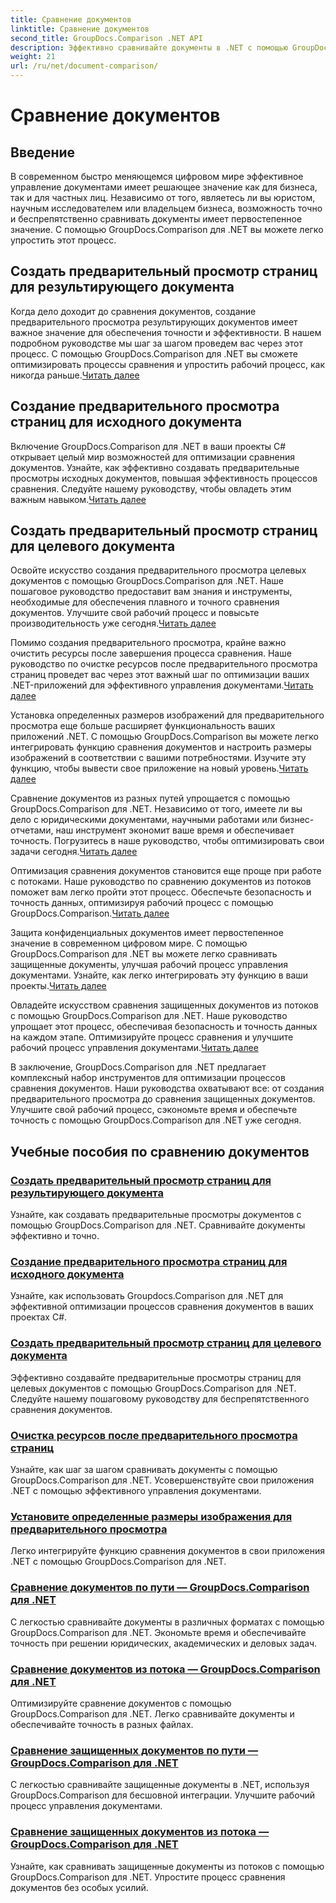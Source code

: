 ```yaml
---
title: Сравнение документов
linktitle: Сравнение документов
second_title: GroupDocs.Comparison .NET API
description: Эффективно сравнивайте документы в .NET с помощью GroupDocs.Comparison. Оптимизируйте управление документами, улучшите рабочий процесс и обеспечьте точность. Узнать больше!
weight: 21
url: /ru/net/document-comparison/
---
```


# Сравнение документов

## Введение

В современном быстро меняющемся цифровом мире эффективное управление документами имеет решающее значение как для бизнеса, так и для частных лиц. Независимо от того, являетесь ли вы юристом, научным исследователем или владельцем бизнеса, возможность точно и беспрепятственно сравнивать документы имеет первостепенное значение. С помощью GroupDocs.Comparison для .NET вы можете легко упростить этот процесс.

## Создать предварительный просмотр страниц для результирующего документа

 Когда дело доходит до сравнения документов, создание предварительного просмотра результирующих документов имеет важное значение для обеспечения точности и эффективности. В нашем подробном руководстве мы шаг за шагом проведем вас через этот процесс. С помощью GroupDocs.Comparison для .NET вы сможете оптимизировать процессы сравнения и упростить рабочий процесс, как никогда раньше.[Читать далее](./generate-page-previews-resultant-document/)

## Создание предварительного просмотра страниц для исходного документа

Включение GroupDocs.Comparison для .NET в ваши проекты C# открывает целый мир возможностей для оптимизации сравнения документов. Узнайте, как эффективно создавать предварительные просмотры исходных документов, повышая эффективность процессов сравнения. Следуйте нашему руководству, чтобы овладеть этим важным навыком.[Читать далее](./generate-page-previews-source-document/)

## Создать предварительный просмотр страниц для целевого документа

 Освойте искусство создания предварительного просмотра целевых документов с помощью GroupDocs.Comparison для .NET. Наше пошаговое руководство предоставит вам знания и инструменты, необходимые для обеспечения плавного и точного сравнения документов. Улучшите свой рабочий процесс и повысьте производительность уже сегодня.[Читать далее](./generate-page-previews-target-document/)

 Помимо создания предварительного просмотра, крайне важно очистить ресурсы после завершения процесса сравнения. Наше руководство по очистке ресурсов после предварительного просмотра страниц проведет вас через этот важный шаг по оптимизации ваших .NET-приложений для эффективного управления документами.[Читать далее](./clean-resources-after-page-previews/)

Установка определенных размеров изображений для предварительного просмотра еще больше расширяет функциональность ваших приложений .NET. С помощью GroupDocs.Comparison вы можете легко интегрировать функцию сравнения документов и настроить размеры изображений в соответствии с вашими потребностями. Изучите эту функцию, чтобы вывести свое приложение на новый уровень.[Читать далее](./set-specific-image-sizes-for-previews/)

 Сравнение документов из разных путей упрощается с помощью GroupDocs.Comparison для .NET. Независимо от того, имеете ли вы дело с юридическими документами, научными работами или бизнес-отчетами, наш инструмент экономит ваше время и обеспечивает точность. Погрузитесь в наше руководство, чтобы оптимизировать свои задачи сегодня.[Читать далее](./compare-documents-from-path/)

 Оптимизация сравнения документов становится еще проще при работе с потоками. Наше руководство по сравнению документов из потоков поможет вам легко пройти этот процесс. Обеспечьте безопасность и точность данных, оптимизируя рабочий процесс с помощью GroupDocs.Comparison.[Читать далее](./compare-documents-from-stream/)

Защита конфиденциальных документов имеет первостепенное значение в современном цифровом мире. С помощью GroupDocs.Comparison для .NET вы можете легко сравнивать защищенные документы, улучшая рабочий процесс управления документами. Узнайте, как легко интегрировать эту функцию в ваши проекты.[Читать далее](./compare-protected-documents-from-path/)

 Овладейте искусством сравнения защищенных документов из потоков с помощью GroupDocs.Comparison для .NET. Наше руководство упрощает этот процесс, обеспечивая безопасность и точность данных на каждом этапе. Оптимизируйте процесс сравнения и улучшите рабочий процесс управления документами.[Читать далее](./compare-protected-documents-from-stream/)

В заключение, GroupDocs.Comparison для .NET предлагает комплексный набор инструментов для оптимизации процессов сравнения документов. Наши руководства охватывают все: от создания предварительного просмотра до сравнения защищенных документов. Улучшите свой рабочий процесс, сэкономьте время и обеспечьте точность с помощью GroupDocs.Comparison для .NET уже сегодня.
## Учебные пособия по сравнению документов
### [Создать предварительный просмотр страниц для результирующего документа](./generate-page-previews-resultant-document/)
Узнайте, как создавать предварительные просмотры документов с помощью GroupDocs.Comparison для .NET. Сравнивайте документы эффективно и точно.
### [Создание предварительного просмотра страниц для исходного документа](./generate-page-previews-source-document/)
Узнайте, как использовать Groupdocs.Comparison для .NET для эффективной оптимизации процессов сравнения документов в ваших проектах C#.
### [Создать предварительный просмотр страниц для целевого документа](./generate-page-previews-target-document/)
Эффективно создавайте предварительные просмотры страниц для целевых документов с помощью GroupDocs.Comparison для .NET. Следуйте нашему пошаговому руководству для беспрепятственного сравнения документов.
### [Очистка ресурсов после предварительного просмотра страниц](./clean-resources-after-page-previews/)
Узнайте, как шаг за шагом сравнивать документы с помощью GroupDocs.Comparison для .NET. Усовершенствуйте свои приложения .NET с помощью эффективного управления документами.
### [Установите определенные размеры изображения для предварительного просмотра](./set-specific-image-sizes-for-previews/)
Легко интегрируйте функцию сравнения документов в свои приложения .NET с помощью GroupDocs.Comparison для .NET.
### [Сравнение документов по пути — GroupDocs.Comparison для .NET](./compare-documents-from-path/)
С легкостью сравнивайте документы в различных форматах с помощью GroupDocs.Comparison для .NET. Экономьте время и обеспечивайте точность при решении юридических, академических и деловых задач.
### [Сравнение документов из потока — GroupDocs.Comparison для .NET](./compare-documents-from-stream/)
Оптимизируйте сравнение документов с помощью GroupDocs.Comparison для .NET. Легко сравнивайте документы и обеспечивайте точность в разных файлах.
### [Сравнение защищенных документов по пути — GroupDocs.Comparison для .NET](./compare-protected-documents-from-path/)
С легкостью сравнивайте защищенные документы в .NET, используя GroupDocs.Comparison для бесшовной интеграции. Улучшите рабочий процесс управления документами.
### [Сравнение защищенных документов из потока — GroupDocs.Comparison для .NET](./compare-protected-documents-from-stream/)
Узнайте, как сравнивать защищенные документы из потоков с помощью GroupDocs.Comparison для .NET. Упростите процесс сравнения документов без особых усилий.